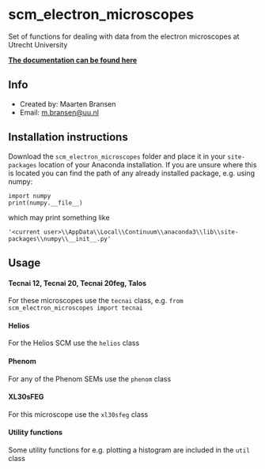 # scm_electron_microscopes
Set of functions for dealing with data from the electron microscopes at Utrecht University

**[The documentation can be found here](https://maartenbransen.github.io/scm_electron_microscopes/)**

## Info
- Created by: Maarten Bransen
- Email: m.bransen@uu.nl

## Installation instructions
Download the `scm_electron_microscopes` folder and place it in your `site-packages` location of your Anaconda installation. If you are unsure where this is located you can find the path of any already installed package, e.g. using numpy:
```
import numpy
print(numpy.__file__)
```
which may print something like
```
'<current user>\\AppData\\Local\\Continuum\\anaconda3\\lib\\site-packages\\numpy\\__init__.py'
```

## Usage

#### Tecnai 12, Tecnai 20, Tecnai 20feg, Talos
For these microscopes use the `tecnai` class, e.g. `from scm_electron_microscopes import tecnai`

#### Helios
For the Helios SCM use the `helios` class

#### Phenom
For any of the Phenom SEMs use the `phenom` class

#### XL30sFEG
For this microscope use the `xl30sfeg` class

#### Utility functions
Some utility functions for e.g. plotting a histogram are included in the `util` class
